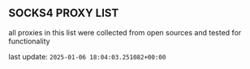 ## SOCKS4 PROXY LIST

all proxies in this list were collected from open sources and tested for functionality

last update: `2025-01-06 18:04:03.251082+00:00`
